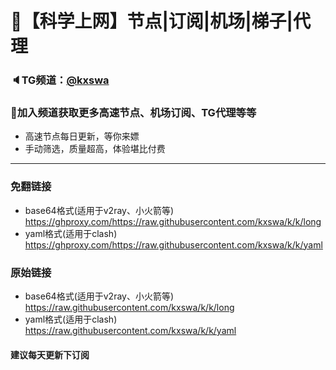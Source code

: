 # 🚀【科学上网】节点|订阅|机场|梯子|代理
### 🔈TG频道：[@kxswa](https://t.me/kxswa/) 
### 🔔加入频道获取更多高速节点、机场订阅、TG代理等等  
- 高速节点每日更新，等你来嫖  
- 手动筛选，质量超高，体验堪比付费  
***  
### 免翻链接  
- base64格式(适用于v2ray、小火箭等)  
https://ghproxy.com/https://raw.githubusercontent.com/kxswa/k/k/long
- yaml格式(适用于clash)  
https://ghproxy.com/https://raw.githubusercontent.com/kxswa/k/k/yaml
### 原始链接  
- base64格式(适用于v2ray、小火箭等)  
https://raw.githubusercontent.com/kxswa/k/k/long  
- yaml格式(适用于clash)  
https://raw.githubusercontent.com/kxswa/k/k/yaml  
#### 建议每天更新下订阅
